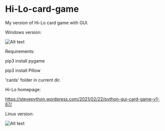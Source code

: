 # Hi-Lo-card-game
My version of Hi-Lo card game with GUI.


Windows version:

![Alt text](https://i.postimg.cc/fRxjGwJY/hi-lo-v173.png "")

Requirements:

pip3 install pygame

pip3 install Pillow

'cards' folder in current dir.



Hi-Lo homepage:

https://stevepython.wordpress.com/2021/02/22/python-gui-card-game-v1-67/

Linux version:

![Alt text](https://i.postimg.cc/9F2fxC56/Screenshot-from-2021-02-24-03-54-35.png "")

